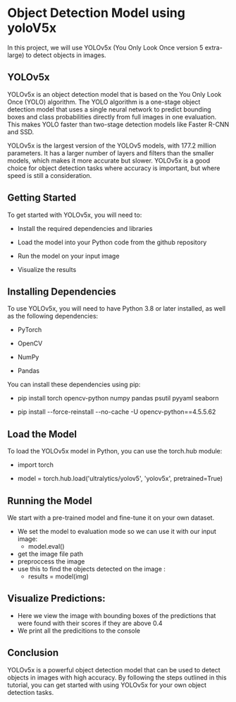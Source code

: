 # Object Detection Model using yoloV5x
In this project, we will use YOLOv5x (You Only Look Once version 5 extra-large) to detect objects in images.

## YOLOv5x

YOLOv5x is an object detection model that is based on the You Only Look Once (YOLO) algorithm. The YOLO algorithm is a one-stage object detection model that uses a single neural network to predict bounding boxes and class probabilities directly from full images in one evaluation. This makes YOLO faster than two-stage detection models like Faster R-CNN and SSD.

YOLOv5x is the largest version of the YOLOv5 models, with 177.2 million parameters. It has a larger number of layers and filters than the smaller models, which makes it more accurate but slower. YOLOv5x is a good choice for object detection tasks where accuracy is important, but where speed is still a consideration.

## Getting Started

To get started with YOLOv5x, you will need to:

* Install the required dependencies and libraries

* Load the model into your Python code from the github repository

* Run the model on your input image

* Visualize the results

## Installing Dependencies

To use YOLOv5x, you will need to have Python 3.8 or later installed, as well as the following dependencies:

* PyTorch

* OpenCV

* NumPy

* Pandas

You can install these dependencies using pip:

* pip install torch opencv-python numpy pandas psutil pyyaml seaborn

* pip install --force-reinstall --no-cache -U opencv-python==4.5.5.62

## Load the Model

To load the YOLOv5x model in Python, you can use the torch.hub module:

* import torch

* model = torch.hub.load('ultralytics/yolov5', 'yolov5x', pretrained=True)

## Running the Model

We start with a pre-trained model and fine-tune it on your own dataset.

* We set the model to evaluation mode so we can use it with our input image:
  - model.eval()
* get the image file path
* preproccess the image
* use this to find the objects detected on the image :
  - results = model(img)
  
## Visualize Predictions:

* Here we view the image with bounding boxes of the predictions that were found with their scores if they are above 0.4
* We print all the predicitions to the console

## Conclusion
YOLOv5x is a powerful object detection model that can be used to detect objects in images with high accuracy. By following the steps outlined in this tutorial, you can get started with using YOLOv5x for your own object detection tasks.

